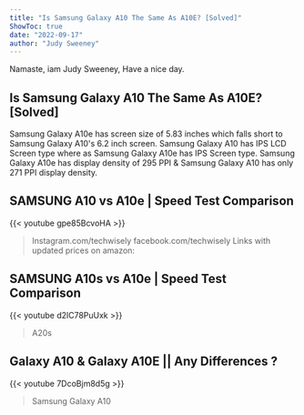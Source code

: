 ```yaml
---
title: "Is Samsung Galaxy A10 The Same As A10E? [Solved]"
ShowToc: true 
date: "2022-09-17"
author: "Judy Sweeney" 
---
```


Namaste, iam Judy Sweeney, Have a nice day.
## Is Samsung Galaxy A10 The Same As A10E? [Solved]
Samsung Galaxy A10e has screen size of 5.83 inches which falls short to Samsung Galaxy A10's 6.2 inch screen. Samsung Galaxy A10 has IPS LCD Screen type where as Samsung Galaxy A10e has IPS Screen type. Samsung Galaxy A10e has display density of 295 PPI & Samsung Galaxy A10 has only 271 PPI display density.

## SAMSUNG A10 vs A10e | Speed Test Comparison
{{< youtube gpe85BcvoHA >}}
>Instagram.com/techwisely facebook.com/techwisely Links with updated prices on amazon: 

## SAMSUNG A10s vs A10e | Speed Test Comparison
{{< youtube d2lC78PuUxk >}}
>A20s 

## Galaxy A10 & Galaxy A10E || Any Differences ?
{{< youtube 7DcoBjm8d5g >}}
>Samsung Galaxy A10

